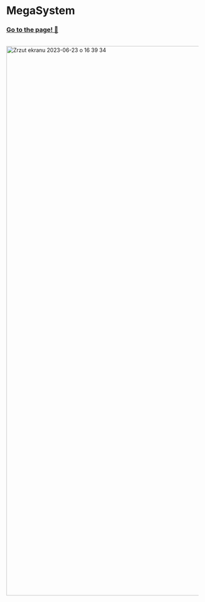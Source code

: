 # MegaSystem
### [Go to the page! 🙂](https://k4mlas.github.io/Mega-System/)
<br>
<img width="1440" alt="Zrzut ekranu 2023-06-23 o 16 39 34" src="./MegaSystem/dist/img/readmeImg.png">